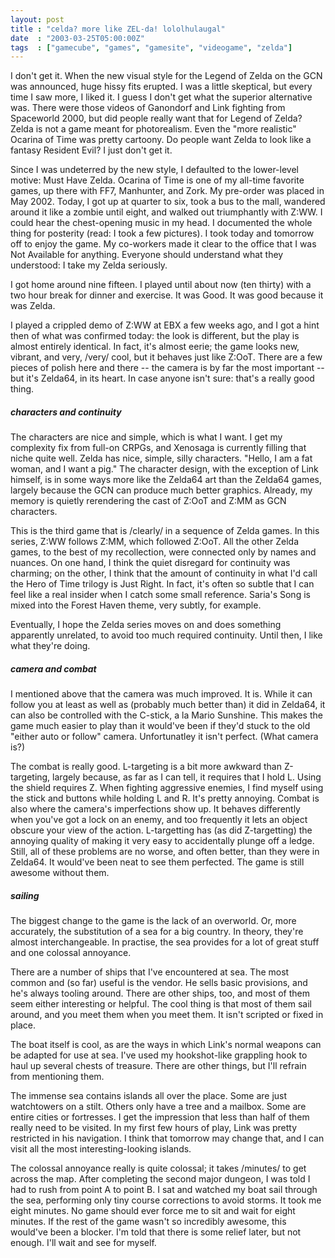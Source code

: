 ```yaml
---
layout: post
title : "celda? more like ZEL-da! lololhulaugal"
date  : "2003-03-25T05:00:00Z"
tags  : ["gamecube", "games", "gamesite", "videogame", "zelda"]
---
```

I don't get it.  When the new visual style for the Legend of Zelda on the GCN was announced, huge hissy fits erupted.  I was a little skeptical, but every time I saw more, I liked it.  I guess I don't get what the superior alternative was.  There were those videos of Ganondorf and Link fighting from Spaceworld 2000, but did people really want that for Legend of Zelda?  Zelda is not a game meant for photorealism.  Even the "more realistic" Ocarina of Time was pretty cartoony.  Do people want Zelda to look like a fantasy Resident Evil?  I just don't get it.

Since I was undeterred by the new style, I defaulted to the lower-level motive: Must Have Zelda.  Ocarina of Time is one of my all-time favorite games, up there with FF7, Manhunter, and Zork.  My pre-order was placed in May 2002. Today, I got up at quarter to six, took a bus to the mall, wandered around it like a zombie until eight, and walked out triumphantly with Z:WW.  I could hear the chest-opening music in my head.  I documented the whole thing for posterity (read: I took a few pictures).  I took today and tomorrow off to enjoy the game.  My co-workers made it clear to the office that I was Not Available for anything.  Everyone should understand what they understood: I take my Zelda seriously.

I got home around nine fifteen.  I played until about now (ten thirty) with a two hour break for dinner and exercise.  It was Good.  It was good because it was Zelda.

I played a crippled demo of Z:WW at EBX a few weeks ago, and I got a hint then of what was confirmed today:  the look is different, but the play is almost entirely identical.  In fact, it's almost eerie;  the game looks new, vibrant, and very, /very/ cool, but it behaves just like Z:OoT.  There are a few pieces of polish here and there -- the camera is by far the most important -- but it's Zelda64, in its heart.  In case anyone isn't sure: that's a really good thing.
<h5>characters and continuity</h5>


The characters are nice and simple, which is what I want.  I get my complexity fix from full-on CRPGs, and Xenosaga is currently filling that niche quite well.  Zelda has nice, simple, silly characters.  "Hello, I am a fat woman, and I want a pig."  The character design, with the exception of Link himself, is in some ways more like the Zelda64 art than the Zelda64 games, largely because the GCN can produce much better graphics.  Already, my memory is quietly rerendering the cast of Z:OoT and Z:MM as GCN characters.

This is the third game that is /clearly/ in a sequence of Zelda games.  In this series, Z:WW follows Z:MM, which followed Z:OoT.  All the other Zelda games, to the best of my recollection, were connected only by names and nuances.  On one hand, I think the quiet disregard for continuity was charming; on the other, I think that the amount of continuity in what I'd call the Hero of Time trilogy is Just Right.  In fact, it's often so subtle that I can feel like a real insider when I catch some small reference.  Saria's Song is mixed into the Forest Haven theme, very subtly, for example.

Eventually, I hope the Zelda series moves on and does something apparently unrelated, to avoid too much required continuity.  Until then, I like what they're doing.
<h5>camera and combat</h5>


I mentioned above that the camera was much improved.  It is.  While it can follow you at least as well as (probably much better than) it did in Zelda64, it can also be controlled with the C-stick, a la Mario Sunshine.  This makes the game much easier to play than it would've been if they'd stuck to the old "either auto or follow" camera.  Unfortunatley it isn't perfect.  (What camera is?)

The combat is really good.  L-targeting is a bit more awkward than Z-targeting, largely because, as far as I can tell, it requires that I hold L.  Using the shield requires Z.  When fighting aggressive enemies, I find myself using the stick and buttons while holding L and R.  It's pretty annoying.  Combat is also where the camera's imperfections show up.  It behaves differently when you've got a lock on an enemy, and too frequently it lets an object obscure your view of the action.  L-targetting has (as did Z-targetting) the annoying quality of making it very easy to accidentally plunge off a ledge.  Still, all of these problems are no worse, and often better, than they were in Zelda64. It would've been neat to see them perfected.  The game is still awesome without them.
<h5>sailing</h5>


The biggest change to the game is the lack of an overworld.  Or, more accurately, the substitution of a sea for a big country.  In theory, they're almost interchangeable.  In practise, the sea provides for a lot of great stuff and one colossal annoyance.

There are a number of ships that I've encountered at sea.  The most common and (so far) useful is the vendor.  He sells basic provisions, and he's always tooling around.  There are other ships, too, and most of them seem either interesting or helpful.  The cool thing is that most of them sail around, and you meet them when you meet them.  It isn't scripted or fixed in place.

The boat itself is cool, as are the ways in which Link's normal weapons can be adapted for use at sea.  I've used my hookshot-like grappling hook to haul up several chests of treasure.  There are other things, but I'll refrain from mentioning them.

The immense sea contains islands all over the place.  Some are just watchtowers on a stilt.  Others only have a tree and a mailbox.  Some are entire cities or fortresses.  I get the impression that less than half of them really need to be visited.  In my first few hours of play, Link was pretty restricted in his navigation.  I think that tomorrow may change that, and I can visit all the most interesting-looking islands.

The colossal annoyance really is quite colossal;  it takes /minutes/ to get across the map.  After completing the second major dungeon, I was told I had to rush from point A to point B.  I sat and watched my boat sail through the sea, performing only tiny course corrections to avoid storms.  It took me eight minutes.  No game should ever force me to sit and wait for eight minutes. If the rest of the game wasn't so incredibly awesome, this would've been a blocker.  I'm told that there is some relief later, but not enough.  I'll wait and see for myself.

